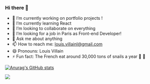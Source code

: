 ### Hi there 👋

- 🔭 I’m currently working on portfolio projects !
- 🌱 I’m currently learning React 
- 👯 I’m looking to collaborate on everything 
- 🤔 I’m looking for a job in Paris as Front-end Developer!
- 💬 Ask me about anything
- 📫 How to reach me: louis.villainl@gmail.com
- 😄 Pronouns: Louis Villain
- ⚡ Fun fact: The French eat around 30,000 tons of snails a year 🐌 🍴

[![Anurag's GitHub stats](https://github-readme-stats.vercel.app/api?username=bcmplx&show_icons=true&theme=dark)](https://github.com/anuraghazra/github-readme-stats)

![](https://komarev.com/ghpvc/?username=bcmplx)

